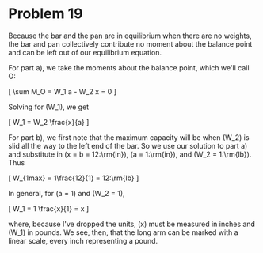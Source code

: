 # Problem 19 #

Because the bar and the pan are in equilibrium when there are no weights, the bar and pan collectively contribute no moment about the balance point and can be left out of our equilibrium equation.

For part a), we take the moments about the balance point, which we'll call O:

\[ \sum M_O = W_1 a - W_2 x = 0 \]

Solving for \(W_1\), we get

\[ W_1 = W_2 \frac{x}{a} \]

For part b), we first note that the maximum capacity will be when \(W_2\) is slid all the way to the left end of the bar. So we use our solution to part a) and substitute in \(x = b = 12\:\rm{in}\), \(a = 1\:\rm{in}\), and \(W_2 = 1\:\rm{lb}\). Thus

\[ W_{1max} = 1\frac{12}{1} = 12\:\rm{lb} \]

In general, for \(a = 1\) and \(W_2 = 1\), 

\[ W_1 = 1 \frac{x}{1} = x \]

where, because I've dropped the units, \(x\) must be measured in inches and \(W_1\) in pounds. We see, then, that the long arm can be marked with a linear scale, every inch representing a pound.
